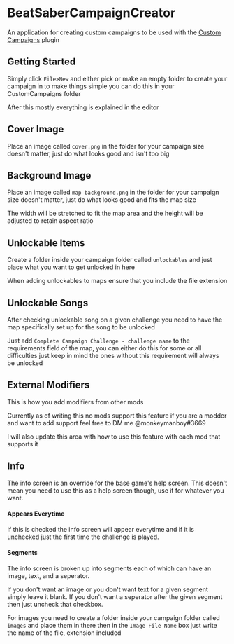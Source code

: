 # BeatSaberCampaignCreator
An application for creating custom campaigns to be used with the [Custom Campaigns](https://github.com/monkeymanboy/BeatSaberCustomCampaigns) plugin

## Getting Started
Simply click `File>New` and either pick or make an empty folder to create your campaign in to make things simple you can do this in your CustomCampaigns folder

After this mostly everything is explained in the editor

## Cover Image
Place an image called `cover.png` in the folder for your campaign size doesn't matter, just do what looks good and isn't too big

## Background Image
Place an image called `map background.png` in the folder for your campaign size doesn't matter, just do what looks good and fits the map size

The width will be stretched to fit the map area and the height will be adjusted to retain aspect ratio

## Unlockable Items
Create a folder inside your campaign folder called `unlockables` and just place what you want to get unlocked in here

When adding unlockables to maps ensure that you include the file extension

## Unlockable Songs
After checking unlockable song on a given challenge you need to have the map specifically set up for the song to be unlocked

Just add `Complete Campaign Challenge - challenge name` to the requirements field of the map, you can either do this for some or all difficulties just keep in mind the ones without this requirement will always be unlocked

## External Modifiers
This is how you add modifiers from other mods

Currently as of writing this no mods support this feature if you are a modder and want to add support feel free to DM me @monkeymanboy#3669

I will also update this area with how to use this feature with each mod that supports it

## Info
The info screen is an override for the base game's help screen. This doesn't mean you need to use this as a help screen though, use it for whatever you want.
#### Appears Everytime
If this is checked the info screen will appear everytime and if it is unchecked just the first time the challenge is played.
#### Segments
The info screen is broken up into segments each of which can have an image, text, and a seperator.

If you don't want an image or you don't want text for a given segment simply leave it blank. If you don't want a seperator after the given segment then just uncheck that checkbox.

For images you need to create a folder inside your campaign folder called `images` and place them in there then in the `Image File Name` box just write the name of the file, extension included